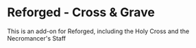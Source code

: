 # Reforged - Cross & Grave
This is an add-on for Reforged, including the Holy Cross and the Necromancer's Staff
